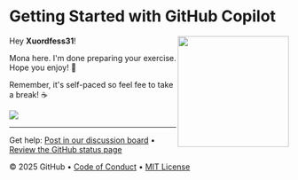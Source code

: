 # Getting Started with GitHub Copilot

<img src="https://octodex.github.com/images/Professortocat_v2.png" align="right" height="200px" />

Hey **Xuordfess31**!

Mona here. I'm done preparing your exercise. Hope you enjoy! 💚

Remember, it's self-paced so feel fee to take a break! ☕️
 
[![](https://img.shields.io/badge/Go%20to%20Exercise-%E2%86%92-1f883d?style=for-the-badge&logo=github&labelColor=197935)](https://github.com/Xuordfess31/exercise/issues/1)
 
---

Get help: [Post in our discussion board](https://github.com/orgs/skills/discussions/categories/) &bull; [Review the GitHub status page](https://www.githubstatus.com/)

&copy; 2025 GitHub &bull; [Code of Conduct](https://www.contributor-covenant.org/version/2/1/code_of_conduct/code_of_conduct.md) &bull; [MIT License](https://gh.io/mit)

